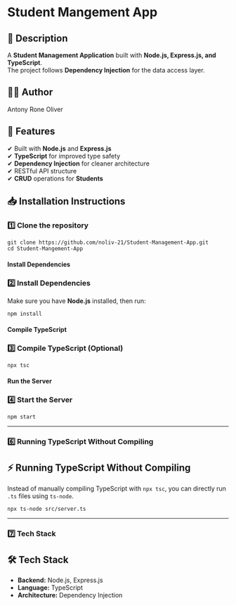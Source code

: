 # Student Mangement App
## 📖 Description
A **Student Management Application** built with **Node.js, Express.js, and TypeScript**.  
The project follows **Dependency Injection** for the data access layer.

## 👨‍💻 Author
Antony Rone Oliver

## 🚀 Features
✔ Built with **Node.js** and **Express.js**  
✔ **TypeScript** for improved type safety  
✔ **Dependency Injection** for cleaner architecture  
✔ RESTful API structure  
✔ **CRUD** operations for **Students**

## 📥 Installation Instructions
### 1️⃣ Clone the repository
```
git clone https://github.com/noliv-21/Student-Management-App.git
cd Student-Mangement-App
```
#### **Install Dependencies**

### 2️⃣ Install Dependencies
Make sure you have **Node.js** installed, then run:
```
npm install
```
#### **Compile TypeScript**

### 3️⃣ Compile TypeScript (Optional)
```
npx tsc
```
#### **Run the Server**

### 4️⃣ Start the Server
```
npm start
```
---

### **6️⃣ Running TypeScript Without Compiling**

## ⚡ Running TypeScript Without Compiling
Instead of manually compiling TypeScript with `npx tsc`, you can directly run `.ts` files using `ts-node`.  
```
npx ts-node src/server.ts
```
---

### **7️⃣ Tech Stack**

## 🛠 Tech Stack
- **Backend:** Node.js, Express.js  
- **Language:** TypeScript  
- **Architecture:** Dependency Injection
